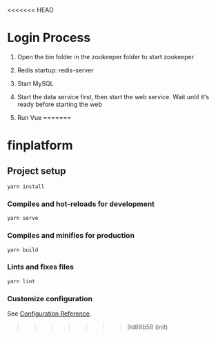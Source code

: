 <<<<<<< HEAD
# Login Process

1. Open the bin folder in the zookeeper folder to start zookeeper

2. Redis startup:  redis-server

3. Start MySQL 

4. Start the data service first, then start the web service. Wait until it's ready before starting the web

5. Run Vue
=======
# finplatform

## Project setup
```
yarn install
```

### Compiles and hot-reloads for development
```
yarn serve
```

### Compiles and minifies for production
```
yarn build
```

### Lints and fixes files
```
yarn lint
```

### Customize configuration
See [Configuration Reference](https://cli.vuejs.org/config/).
>>>>>>> 9d88b58 (init)
